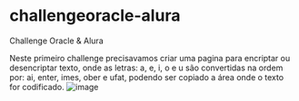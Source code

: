 # challengeoracle-alura
Challenge Oracle &amp; Alura

Neste primeiro challenge precisavamos criar uma pagina para encriptar ou desencriptar texto, onde as letras: a, e, i, o e u são convertidas na ordem por: ai, enter, imes, ober e ufat, podendo ser copiado a área onde o texto for codificado.
![image](https://user-images.githubusercontent.com/112532005/188938134-5832a8c5-b325-4693-bacb-9fc14a41ce9d.png)


